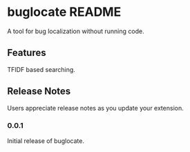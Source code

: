 # buglocate README

A tool for bug localization without running code.

## Features

TFIDF based searching.

## Release Notes

Users appreciate release notes as you update your extension.

### 0.0.1

Initial release of buglocate.


